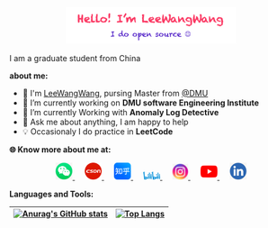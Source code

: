 <!--
**LeeWangWang/LeeWangWang** is a ✨ _special_ ✨ repository because its `README.md` (this file) appears on your GitHub profile.

Here are some ideas to get you started:

- 🔭 I’m currently working on ...
- 🌱 I’m currently learning ...
- 👯 I’m looking to collaborate on ...
- 🤔 I’m looking for help with ...
- 💬 Ask me about ...
- 📫 How to reach me: ...
- 😄 Pronouns: ...
- ⚡ Fun fact: ...
-->

<p align="center"><a href="https://github.com/LeeWangWang"><img width="60%" src="./images/mylogo.png" /></a></p>

I am a graduate student from China

**about me:**
- :school: I'm [LeeWangWang](https://github.com/LeeWangWang), pursing Master from <a href="https://www.dlmu.edu.cn/">@DMU  </a>
- 🔭 I’m currently working on  **DMU software Engineering Institute**
- 🌱 I’m currently Working with **Anomaly Log Detective**
- 💬 Ask me about anything, I am happy to help
- :bulb: Occasionaly I do practice in **LeetCode**

**🌐 Know more about me at:**

<p align="center">
  <a href= "" target="_blank" alt="WeChat" title="WeChat">
    <img src="./images/wechat.jpg" width="30px"/>
  </a>
  &emsp;
  <a href="https://blog.csdn.net/weixin_42562514" target="_blank" alt="CSDN" title="CSDN">
    <img src="./images/csdn.png" width="30px"/>
  </a>
  &emsp;
  <a href="https://www.zhihu.com/people/MaiweiE-com" target="_blank" alt="Zhihu" title="Zhihu">
    <img src="./images/zhihu.png" width="30px"/>
  </a>
  &emsp;
  <a href="https://space.bilibili.com/358615147" target="_blank" alt="Bilibili" title="Bilibili">
    <img src="./images/bilibili.png" width="30px"/>
  </a> 
  &emsp;
  <a href= "https://www.instagram.com/liwang1224/" alt="Instagram" title="Instagram">
    <img src="./images/instagram.jpg" width="28px"/>
  </a>
  &emsp;
  <a href="https://www.youtube.com/channel/UCMXXUcTxS4xA8GCnYu8u0dA" target="_blank" alt="YouTube" title="YouTube">
    <img src="./images/youtube.png" width="30px"/>
  </a>
  &emsp;
  <a href="https://www.linkedin.com/in/%E6%97%BA%E6%97%BA-%E6%9D%8E-044a6b1b1/" alt="LinkedIn" title="LinkedIn">
    <img src="./images/linkedin.jpg" width="30px"/>
  </a>
</p>

**Languages and Tools:**

| [![Anurag's GitHub stats](https://github-readme-stats.vercel.app/api?username=LeeWangWang&show_icons=true&theme=radical)](https://github.com/LeeWangWang/LeeWangWang) | [![Top Langs](https://github-readme-stats.vercel.app/api/top-langs/?username=LeeWangWang&show_icons=true&theme=highcontrast)](https://github.com/LeeWangWang/LeeWangWang) | 
| ------------- | ------------- |

